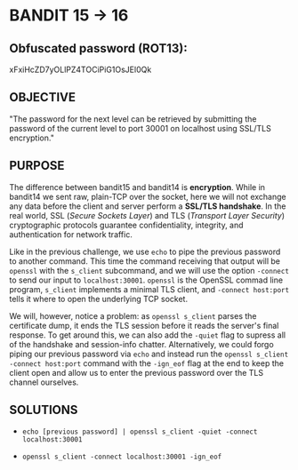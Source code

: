 # BANDIT 15 -> 16

## Obfuscated password (ROT13): 

xFxiHcZD7yOLlPZ4TOCiPiG1OsJEl0Qk

## OBJECTIVE
	
"The password for the next level can be retrieved by submitting the password of the current level to port 30001 on localhost using SSL/TLS encryption."

## PURPOSE

The difference between bandit15 and bandit14 is **encryption**. While in bandit14 we sent raw, plain-TCP over the socket, here we will not exchange any data before the client and server perform a **SSL/TLS handshake**. In the real world, SSL (*Secure Sockets Layer*) and TLS (*Transport Layer Security*) cryptographic protocols guarantee confidentiality, integrity, and authentication for network traffic.

Like in the previous challenge, we use `echo` to pipe the previous password to another command. This time the command receiving that output will be `openssl` with the `s_client` subcommand, and we will use the option `-connect` to send our input to `localhost:30001`. `openssl` is the OpenSSL commad line program, `s_client` implements a minimal TLS client, and `-connect host:port` tells it where to open the underlying TCP socket.

We will, however, notice a problem: as `openssl s_client` parses the certificate dump, it ends the TLS session before it reads the server's final response. To get around this, we can also add the `-quiet` flag to supress all of the handshake and session-info chatter. Alternatively, we could forgo piping our previous password via `echo` and instead run the `openssl s_client -connect host:port` command with the `-ign_eof` flag at the end to keep the client open and allow us to enter the previous password over the TLS channel ourselves.

## SOLUTIONS
	
- `echo [previous password] | openssl s_client -quiet -connect localhost:30001`

- `openssl s_client -connect localhost:30001 -ign_eof`